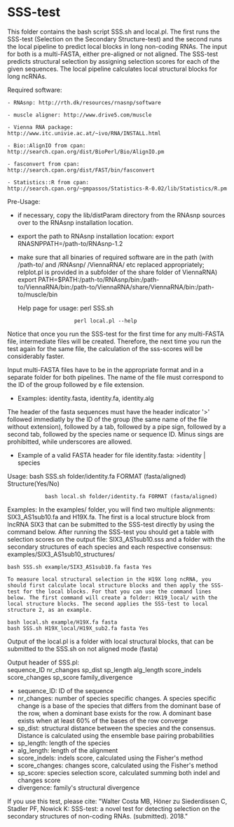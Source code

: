 # SSS-test

This folder contains the bash script SSS.sh and local.pl. The first runs the SSS-test (Selection on the Secondary Structure-test) and the second runs the local pipeline to predict local blocks in long non-coding RNAs. The input for both is a multi-FASTA, either pre-aligned or not aligned. The SSS-test predicts structural selection by assigning selection scores for each of the given sequences. The local pipeline calculates local structural blocks for long ncRNAs.

Required software: 

	- RNAsnp: http://rth.dk/resources/rnasnp/software
	
	- muscle aligner: http://www.drive5.com/muscle

	- Vienna RNA package: http://www.itc.univie.ac.at/~ivo/RNA/INSTALL.html

	- Bio::AlignIO from cpan: http://search.cpan.org/dist/BioPerl/Bio/AlignIO.pm

	- fasconvert from cpan: http://search.cpan.org/dist/FAST/bin/fasconvert
	
	- Statistics::R from cpan: http://search.cpan.org/~gmpassos/Statistics-R-0.02/lib/Statistics/R.pm

Pre-Usage:
- if necessary, copy the lib/distParam directory from the RNAsnp sources over
  to the RNAsnp installation location.
- export the path to RNAsnp installation location:
  export RNASNPPATH=/path-to/RNAsnp-1.2
- make sure that all binaries of required software are in the path (with
  /path-to/ and /RNAsnp/ /ViennaRNA/ etc replaced appropriately; relplot.pl is
  provided in a subfolder of the share folder of ViennaRNA)
  export PATH=$PATH:/path-to/RNAsnp/bin:/path-to/ViennaRNA/bin:/path-to/ViennaRNA/share/ViennaRNA/bin:/path-to/muscle/bin
  
  Help page for usage:	perl SSS.sh
  
      	                perl local.pl --help
          
Notice that once you run the SSS-test for the first time for any multi-FASTA file, intermediate files will be created. Therefore, the next time you run the test again for the same file, the calculation of the sss-scores will be considerably faster.

Input multi-FASTA files have to be in the appropriate format and in a separate folder for both pipelines. The name of the file must correspond to the ID of the group followed by e file extension.
 - Examples: identity.fasta, identity.fa, identity.alg    
 
 The header of the fasta sequences must have the header indicator '>' followed immediatly by the ID of the group (the same name of the file without extension), followed by a tab, followed by a pipe sign, followed by a second tab, followed by the species name or sequence ID. Minus sings are prohibitted, while underscores are allowed.             
 - Example of a valid FASTA header for file identity.fasta: >identity	|	species                                                                 

Usage:	        bash SSS.sh folder/identity.fa FORMAT (fasta/aligned)  Structure(Yes/No)

      	        bash local.sh folder/identity.fa FORMAT (fasta/aligned)

Examples: In the examples/ folder, you will find two multiple alignments: SIX3_AS1sub10.fa and H19X.fa. The first is a local structure block from lncRNA SIX3 that can be submitted to the SSS-test directly by using the command below. After running the SSS-test you should get a table with selection scores on the output file: SIX3_AS1sub10.sss and a folder with the secondary structures of each species and each respective consensus: examples/SIX3_AS1sub10_structures/

	bash SSS.sh example/SIX3_AS1sub10.fa fasta Yes 

	To measure local structural selection in the H19X long ncRNA, you should first calculate local structure blocks and then apply the SSS-test for the local blocks. For that you can use the command lines below. The first command will create a folder: HX19_local/ with the local structure blocks. The second applies the SSS-test to local structure 2, as an example.

	bash local.sh example/H19X.fa fasta 
	bash SSS.sh H19X_local/H19X_sub2.fa fasta Yes


Output of the local.pl is a folder with local structural blocks, that can be submitted to the SSS.sh on not aligned mode (fasta)

Output header of SSS.pl:                                                                                                                                                                    
sequence_ID	nr_changes	sp_dist	sp_length	alg_length	score_indels	score_changes	sp_score	family_divergence
                                                                                                                                                                                   
- sequence_ID: ID of the sequence
- nr_changes: number of species specific changes. A species specific change is a base of the species that differs from the dominant base of the row, when a dominant base exists for the row. A dominant base exists when at least 60% of the bases of the row converge
- sp_dist: structural distance between the species and the consensus. Distance is calculated using the ensemble base pairing probabilities
- sp_length: length of the species
- alg_length: length of the alignment
- score_indels: indels score, calculated using the Fisher's method
- score_changes: changes score, calculated using the Fisher's method
- sp_score: species selection score, calculated summing both indel and changes score
- divergence: family's structural divergence
                                                  
If you use this test, please cite: "Walter Costa MB, Höner zu Siederdissen C, Stadler PF, Nowick K: SSS-test: a novel test for detecting selection on the secondary structures of non-coding RNAs. (submitted). 2018."						  
					
